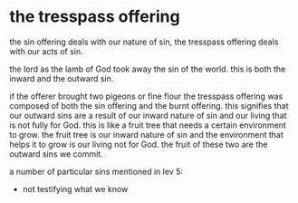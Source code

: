 # the tresspass offering

the sin offering deals with our nature of sin, the tresspass offering deals with our
acts of sin.

the lord as the lamb of God took away the sin of the world. this is both the inward and the outward sin.

if the offerer brought two pigeons or fine flour the tresspass offering was composed
of both the sin offering and the burnt offering. this signifies that our outward
sins are a result of our inward nature of sin and our living that is not fully for
God. this is like a fruit tree that needs a certain environment to grow. the fruit
tree is our inward nature of sin and the environment that helps it to grow is our
living not for God. the fruit of these two are the outward sins we commit.

a number of particular sins mentioned in lev 5:
- not testifying what we know
